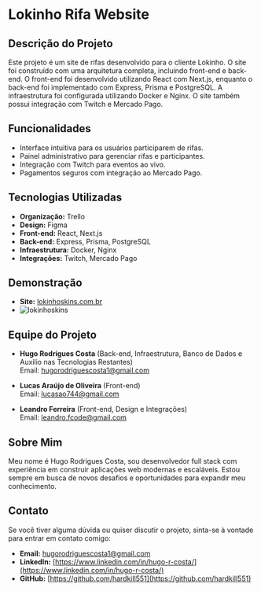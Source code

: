 # Lokinho Rifa Website

## Descrição do Projeto
Este projeto é um site de rifas desenvolvido para o cliente Lokinho. O site foi construído com uma arquitetura completa, incluindo front-end e back-end. O front-end foi desenvolvido utilizando React com Next.js, enquanto o back-end foi implementado com Express, Prisma e PostgreSQL. A infraestrutura foi configurada utilizando Docker e Nginx. O site também possui integração com Twitch e Mercado Pago.

## Funcionalidades
- Interface intuitiva para os usuários participarem de rifas.
- Painel administrativo para gerenciar rifas e participantes.
- Integração com Twitch para eventos ao vivo.
- Pagamentos seguros com integração ao Mercado Pago.

## Tecnologias Utilizadas
- **Organização:** Trello
- **Design:** Figma
- **Front-end:** React, Next.js
- **Back-end:** Express, Prisma, PostgreSQL
- **Infraestrutura:** Docker, Nginx
- **Integrações:** Twitch, Mercado Pago

## Demonstração
- **Site:** [lokinhoskins.com.br](https://lokinhoskins.com.br/)
- ![lokinhoskins](https://github.com/user-attachments/assets/f8bb75cd-5f13-42ad-8b36-f268c65e1de1)


## Equipe do Projeto
- **Hugo Rodrigues Costa** (Back-end, Infraestrutura, Banco de Dados e Auxilio nas Tecnologias Restantes)  
  Email: hugorodriguescosta1@gmail.com

- **Lucas Araújo de Oliveira** (Front-end)  
  Email: lucasao744@gmail.com

- **Leandro Ferreira** (Front-end, Design e Integrações)  
  Email: leandro.fcode@gmail.com

## Sobre Mim
Meu nome é Hugo Rodrigues Costa, sou desenvolvedor full stack com experiência em construir aplicações web modernas e escaláveis. Estou sempre em busca de novos desafios e oportunidades para expandir meu conhecimento.

## Contato
Se você tiver alguma dúvida ou quiser discutir o projeto, sinta-se à vontade para entrar em contato comigo:
- **Email:** hugorodriguescosta1@gmail.com
- **LinkedIn:** [https://www.linkedin.com/in/hugo-r-costa/](https://www.linkedin.com/in/hugo-r-costa/)
- **GitHub:** [https://github.com/hardkill551](https://github.com/hardkill551)
